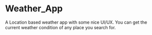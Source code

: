 # Weather_App

A Location based weather app with some nice UI/UX. You can get the current weather condition of any place you search for.
